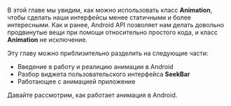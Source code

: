 В этой главе мы увидим, как можно использовать класс **Animation**, чтобы сделать наши интерфейсы менее статичными и более интересными. Как и ранее, Android API позволяет нам делать довольно продвинутые вещи при помощи относительно простого кода, и класс **Animation** не исключение.

Эту главу можно приблизительно разделить на следующие части:

- Введение в работу и реалицию анимации в Android
- Разбор виджета пользовательского интерфейса **SeekBar**
- Работающее с анимацией приложение

Давайте рассмотрим, как работает анимация в Android.
